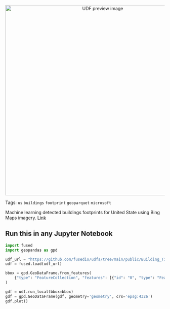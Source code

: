 <!--fused:preview-->
<p align="center"><img src="https://fused-magic.s3.us-west-2.amazonaws.com/thumbnails/udfs-staging/Building_Tile_Example.png" width="600" alt="UDF preview image"></p>

<!--fused:tags-->
Tags: `us` `buildings` `footprint` `geoparquet` `microsoft`

<!--fused:readme-->

Machine learning detected buildings footprints for United State using Bing Maps imagery. 
[Link](https://github.com/microsoft/USBuildingFootprints)

## Run this in any Jupyter Notebook

```python
import fused
import geopandas as gpd

udf_url = "https://github.com/fusedio/udfs/tree/main/public/Building_Tile_Example"
udf = fused.load(udf_url)

bbox = gpd.GeoDataFrame.from_features(
    {"type": "FeatureCollection", "features": [{"id": "0", "type": "Feature", "properties": {"x": 1270, "y": 3048, "z": 20}, "geometry": {"type": "Polygon", "coordinates": [[[-124.1455078125, 41.77131167976406], [-124.1455078125, 41.73852846935915], [-124.189453125, 41.73852846935915], [-124.189453125, 41.77131167976406], [-124.1455078125, 41.77131167976406]]]}}]}
)

gdf = udf.run_local(bbox=bbox)
gdf = gpd.GeoDataFrame(gdf, geometry='geometry', crs='epsg:4326')
gdf.plot()
```
